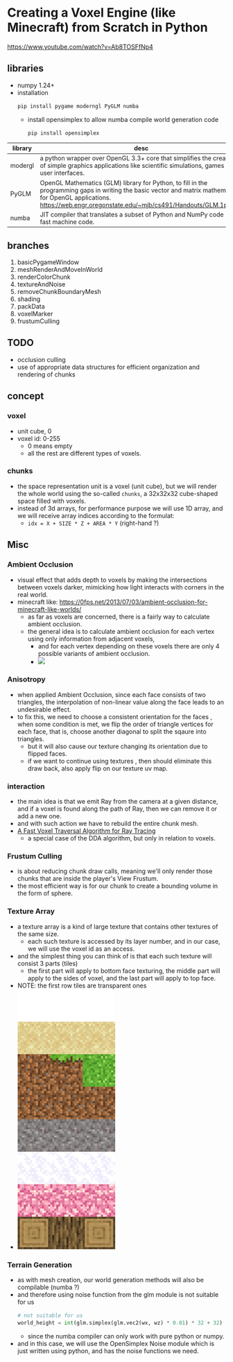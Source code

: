# Creating a Voxel Engine (like Minecraft) from Scratch in Python

https://www.youtube.com/watch?v=Ab8TOSFfNp4


## libraries

- numpy 1.24+
- installation
    ```bash
    pip install pygame moderngl PyGLM numba 
    ```
    - install opensimplex to allow numba compile world generation code
        ```bash
        pip install opensimplex
        ```

library | desc
--- | ---
modergl | a python wrapper over OpenGL 3.3+ core that simplifies the creation of simple graphics applications like scientific simulations, games or user interfaces. 
PyGLM | OpenGL Mathematics (GLM) library for Python, to fill in the programming gaps in writing the basic vector and matrix mathematics for OpenGL applications. <br> https://web.engr.oregonstate.edu/~mjb/cs491/Handouts/GLM.1pp.pdf
numba | JIT compiler that translates a subset of Python and NumPy code into fast machine code.


## branches

1. basicPygameWindow
2. meshRenderAndMoveInWorld
3. renderColorChunk
4. textureAndNoise
5. removeChunkBoundaryMesh
6. shading
7. packData
8. voxelMarker
9. frustumCulling


## TODO 

- occlusion culling
- use of appropriate data structures for efficient organization and rendering of chunks


## concept

### voxel

- unit cube, 0 
- voxel id: 0-255
    - 0 means empty
    - all the rest are different types of voxels.

### chunks

- the space representation unit is a voxel (unit cube), but we will render the whole world using the so-called `chunks`, a 32x32x32 cube-shaped space filled with voxels.
- instead of 3d arrays, for performance purpose we will use 1D array, and we will receive array indices according to the formulat:
    - `idx = X + SIZE * Z + AREA * Y`  (right-hand ?)




## Misc

### Ambient Occlusion

- visual effect that adds depth to voxels by making the intersections between voxels darker, mimicking how light interacts with corners in the real world.
- minecraft like: https://0fps.net/2013/07/03/ambient-occlusion-for-minecraft-like-worlds/
    - as far as voxels are concerned, there is a fairly way to calculate ambient occlusion. 
    - the general idea is to calculate ambient occlusion for each vertex using only information from adjacent voxels, 
        - and for each vertex depending on these voxels there are only 4 possible variants of ambient occlusion.
        - <img src="https://0fps.files.wordpress.com/2013/07/aovoxel2.png" height=400/>


### Anisotropy

- when applied Ambient Occlusion, since each face consists of two triangles, the interpolation of non-linear value along the face leads to an undesirable effect.
- to fix this, we need to choose a consistent orientation for the faces , when some condition is met, we flip the order of triangle vertices for each face, that is, choose another diagonal to split the sqaure into triangles.
    - but it will also cause our texture changing its orientation due to flipped faces.
    - if we want to continue using textures , then should eliminate this draw back, also apply flip on our texture uv map.


### interaction

- the main idea is that we emit Ray from the camera at a given distance, and if a voxel is found along the path of Ray, then we can remove it or add a new one.
- and with such action we have to rebuild the entire chunk mesh. 
- [A Fast Voxel Traversal Algorithm for Ray Tracing](http://www.cse.yorku.ca/~amana/research/grid.pdf)
    - a special case of the DDA algorithm, but only in relation to voxels.


### Frustum Culling

- is about reducing chunk draw calls, meaning we'll only render those chunks that are inside the player's View Frustum. 
- the most efficient way is for our chunk to create a bounding volume in the form of sphere.


### Texture Array

- a texture array is a kind of large texture that contains other textures of the same size.
    - each such texture is accessed by its layer number, and in our case, we will use the voxel id as an access.
- and the simplest thing you can think of is that each such texture will consist 3 parts (tiles)
    - the first part will apply to bottom face texturing,  the middle part will apply to the sides of voxel, and the last part will apply to top face.
- NOTE: the first row tiles are transparent ones
- <img src="minecraft/assets/tex_array_0.png" height=600 />


### Terrain Generation

- as with mesh creation, our world generation methods will also be compilable (numba ?)
- and therefore using noise function from the glm module is not suitable for us
    ```python
    # not suitable for us
    world_height = int(glm.simplex(glm.vec2(wx, wz) * 0.01) * 32 + 32)
    ```
    - since the numba compiler can only work with pure python or numpy.
- and in this case, we will use the OpenSimplex Noise module which is just written using python, and has the noise functions we need.


